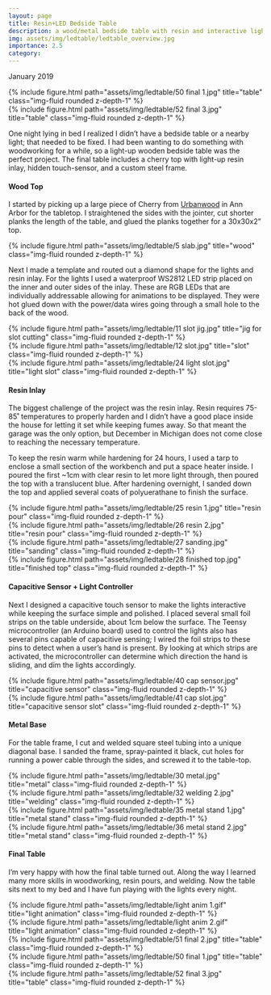 ```yaml
---
layout: page
title: Resin+LED Bedside Table
description: a wood/metal bedside table with resin and interactive lighting
img: assets/img/ledtable/ledtable_overview.jpg
importance: 2.5
category:
---
```

January 2019

<div class="row align-items-center">
    <div class="col-6 mt-3 mt-md-0 mx-auto">
        {% include figure.html path="assets/img/ledtable/50 final 1.jpg" title="table" class="img-fluid rounded z-depth-1" %}
    </div>
    <div class="col-6 mt-3 mt-md-0 mx-auto">
        {% include figure.html path="assets/img/ledtable/52 final 3.jpg" title="table" class="img-fluid rounded z-depth-1" %}
    </div>
</div>

One night lying in bed I realized I didn’t have a bedside table or a nearby light; that needed to be fixed. I had been 
wanting to do something with woodworking for a while, so a light-up wooden bedside table was the perfect project. 
The final table includes a cherry top with light-up resin inlay, hidden touch-sensor, and a custom steel frame.

#### Wood Top

I started by picking up a large piece of Cherry from 
[Urbanwood](https://www.recycleannarbor.org/divisions/reuse-center/urbanwood) in Ann Arbor for the tabletop. 
I straightened the sides with the jointer, cut shorter planks the length of the table, and glued the planks 
together for a 30x30x2” top.

<div class="row">
    <div class="col-6 mt-3 mt-md-0 mx-auto">
        {% include figure.html path="assets/img/ledtable/5 slab.jpg" title="wood" class="img-fluid rounded z-depth-1" %}
    </div>
</div>

Next I made a template and routed out a diamond shape for the lights and resin inlay. For the lights I used a 
waterproof WS2812 LED strip placed on the inner and outer sides of the inlay. These are RGB LEDs that are 
individually addressable allowing for animations to be displayed. They were hot glued down with the power/data wires 
going through a small hole to the back of the wood.


<div class="row align-items-center">
    <div class="col-7 col-sm-4 mt-3 mt-md-0 mx-auto">
        {% include figure.html path="assets/img/ledtable/11 slot jig.jpg" title="jig for slot cutting" class="img-fluid rounded z-depth-1" %}
    </div>
    <div class="col-7 col-sm-4 mt-3 mt-md-0 mx-auto">
        {% include figure.html path="assets/img/ledtable/12 slot.jpg" title="slot" class="img-fluid rounded z-depth-1" %}
    </div>
    <div class="col-7 col-sm-4 mt-3 mt-md-0 mx-auto">
        {% include figure.html path="assets/img/ledtable/24 light slot.jpg" title="light slot" class="img-fluid rounded z-depth-1" %}
    </div>
</div>

#### Resin Inlay

The biggest challenge of the project was the resin inlay. Resin requires 75-85˚ temperatures to properly harden and I 
didn’t have a good place inside the house for letting it set while keeping fumes away. So that meant the garage was the 
only option, but December in Michigan does not come close to reaching the necessary temperature.

To keep the resin warm while hardening for 24 hours, I used a tarp to enclose a small section of the workbench and put 
a space heater inside. I poured the first ~1cm with clear resin to let more light through, then poured the top with a 
translucent blue. After hardening overnight, I sanded down the top and applied several coats of polyuerathane to 
finish the surface.

<div class="row align-items-center">
    <div class="col-sm mt-3 mt-md-0">
        {% include figure.html path="assets/img/ledtable/25 resin 1.jpg" title="resin pour" class="img-fluid rounded z-depth-1" %}
    </div>
    <div class="col-sm mt-3 mt-md-0">
        {% include figure.html path="assets/img/ledtable/26 resin 2.jpg" title="resin pour" class="img-fluid rounded z-depth-1" %}
    </div>
</div>
<div class="row align-items-center">
    <div class="col-sm mt-3 mt-md-0">
        {% include figure.html path="assets/img/ledtable/27 sanding.jpg" title="sanding" class="img-fluid rounded z-depth-1" %}
    </div>
    <div class="col-sm mt-3 mt-md-0">
        {% include figure.html path="assets/img/ledtable/28 finished top.jpg" title="finished top" class="img-fluid rounded z-depth-1" %}
    </div>
</div>

#### Capacitive Sensor + Light Controller

Next I designed a capacitive touch sensor to make the lights interactive while keeping the surface simple and polished. 
I placed several small foil strips on the table underside, about 1cm below the surface. The Teensy microcontroller 
(an Arduino board) used to control the lights also has several pins capable of capacitive sensing; I wired the foil 
strips to these pins to detect when a user’s hand is present. By looking at which strips are activated, the 
microcontroller can determine which direction the hand is sliding, and dim the lights accordingly.

<div class="row align-items-center">
    <div class="col-8 col-sm-4 mt-3 mt-md-0 mx-auto">
        {% include figure.html path="assets/img/ledtable/40 cap sensor.jpg" title="capacitive sensor" class="img-fluid rounded z-depth-1" %}
    </div>
    <div class="col-8 col-sm-6 mt-3 mt-md-0 mx-auto">
        {% include figure.html path="assets/img/ledtable/41 cap slot.jpg" title="capacitive sensor slot" class="img-fluid rounded z-depth-1" %}
    </div>
</div>


#### Metal Base

For the table frame, I cut and welded square steel tubing into a unique diagonal base. I sanded the frame, 
spray-painted it black, cut holes for running a power cable through the sides, and screwed it to the table-top.


<div class="row align-items-center">
    <div class="col-6 col-sm-6 mt-3 mt-md-0 mx-auto">
        {% include figure.html path="assets/img/ledtable/30 metal.jpg" title="metal" class="img-fluid rounded z-depth-1" %}
    </div>
    <div class="col-6 col-sm-6 mt-3 mt-md-0 mx-auto">
        {% include figure.html path="assets/img/ledtable/32 welding 2.jpg" title="welding" class="img-fluid rounded z-depth-1" %}
    </div>
</div>
<div class="row align-items-center">
    <div class="col-6 col-sm-6 mt-3 mt-md-0 mx-auto">
        {% include figure.html path="assets/img/ledtable/35 metal stand 1.jpg" title="metal stand" class="img-fluid rounded z-depth-1" %}
    </div>
    <div class="col-6 col-sm-6 mt-3 mt-md-0 mx-auto">
        {% include figure.html path="assets/img/ledtable/36 metal stand 2.jpg" title="metal stand" class="img-fluid rounded z-depth-1" %}
    </div>
</div>

#### Final Table
I’m very happy with how the final table turned out. Along the way I learned many more skills in woodworking, 
resin pours, and welding. Now the table sits next to my bed and I have fun playing with the lights every night.

<div class="row align-items-center">
    <div class="col-5 mt-3 mt-md-0 mx-auto">
        {% include figure.html path="assets/img/ledtable/light anim 1.gif" title="light animation" class="img-fluid rounded z-depth-1" %}
    </div>
    <div class="col-5 mt-3 mt-md-0 mx-auto">
        {% include figure.html path="assets/img/ledtable/light anim 2.gif" title="light animation" class="img-fluid rounded z-depth-1" %}
    </div>
</div>
<div class="row">
    <div class="col-7 mt-3 mt-md-0 mx-auto">
        {% include figure.html path="assets/img/ledtable/51 final 2.jpg" title="table" class="img-fluid rounded z-depth-1" %}
    </div>
</div>
<div class="row align-items-center">
    <div class="col-5 mt-3 mt-md-0 mx-auto">
        {% include figure.html path="assets/img/ledtable/50 final 1.jpg" title="table" class="img-fluid rounded z-depth-1" %}
    </div>
    <div class="col-5 mt-3 mt-md-0 mx-auto">
        {% include figure.html path="assets/img/ledtable/52 final 3.jpg" title="table" class="img-fluid rounded z-depth-1" %}
    </div>
</div>



